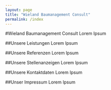 ```yaml
---
layout: page
title: "Wieland Baumanagement Consult"
permalink: /index
---
```


#Wieland Baumanagement Consult
Lorem Ipsum

##Unsere Leistungen
Lorem Ipsum

##Unsere Referenzen
Lorem Ipsum

##Unsere Stellenanzeigen
Lorem Ipsum

##Unsere Kontaktdaten
Lorem Ipsum

##Unser Impressum
Lorem Ipsum

